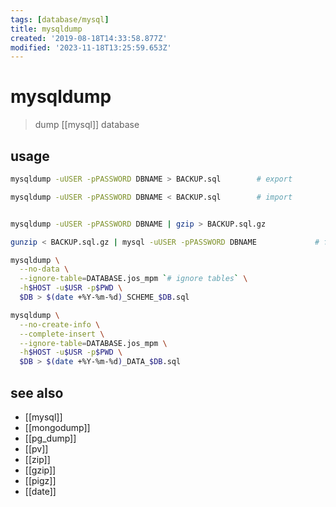 ```yaml
---
tags: [database/mysql]
title: mysqldump
created: '2019-08-18T14:33:58.877Z'
modified: '2023-11-18T13:25:59.653Z'
---
```


# mysqldump

> dump [[mysql]] database

## usage

```sh
mysqldump -uUSER -pPASSWORD DBNAME > BACKUP.sql        # export

mysqldump -uUSER -pPASSWORD DBNAME < BACKUP.sql        # import


mysqldump -uUSER -pPASSWORD DBNAME | gzip > BACKUP.sql.gz				# for encrypted export

gunzip < BACKUP.sql.gz | mysql -uUSER -pPASSWORD DBNAME     		# for encrypted import

mysqldump \
  --no-data \
  --ignore-table=DATABASE.jos_mpm `# ignore tables` \
  -h$HOST -u$USR -p$PWD \
  $DB > $(date +%Y-%m-%d)_SCHEME_$DB.sql

mysqldump \
  --no-create-info \
  --complete-insert \
  --ignore-table=DATABASE.jos_mpm \
  -h$HOST -u$USR -p$PWD \
  $DB > $(date +%Y-%m-%d)_DATA_$DB.sql
```

## see also

- [[mysql]]
- [[mongodump]]
- [[pg_dump]]
- [[pv]]
- [[zip]]
- [[gzip]]
- [[pigz]]
- [[date]]
